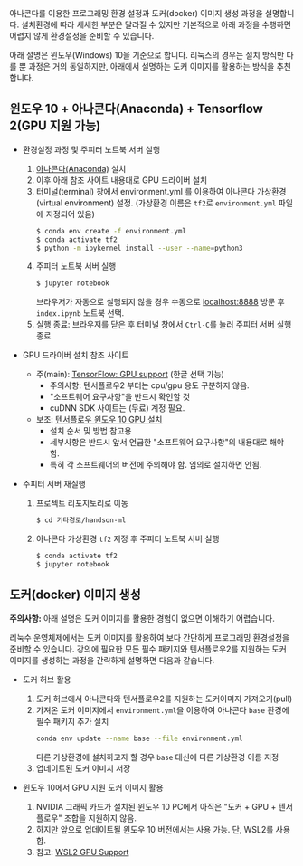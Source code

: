 아나콘다를 이용한 프로그래밍 환경 설정과 도커(docker) 이미지 생성 과정을 설명합니다.
설치환경에 따라 세세한 부분은 달라질 수 있지만 기본적으로 아래 과정을 수행하면 어렵지 않게 환경설정을 준비할 수 있습니다.

아래 설명은 윈도우(Windows) 10을 기준으로 합니다.
리눅스의 경우는 설치 방식만 다를 뿐 과정은 거의 동일하지만, 아래에서 설명하는 도커 이미지를 활용하는 방식을 추천합니다. 

## 윈도우 10 + 아나콘다(Anaconda) + Tensorflow 2(GPU 지원 가능)

* 환경설정 과정 및 주피터 노트북 서버 실행
  1. [아나콘다(Anaconda)](https://www.anaconda.com/products/individual) 설치
  1. 이후 아래 참조 사이트 내용대로 GPU 드라이버 설치
  1. 터미널(terminal) 창에서 environment.yml 를 이용하여 아나콘다 가상환경(virtual environment) 설정.
     (가상환경 이름은 `tf2`로 `environment.yml` 파일에 지정되어 있음)
     ```bash
     $ conda env create -f environment.yml
     $ conda activate tf2
     $ python -m ipykernel install --user --name=python3
     ```
  1. 주피터 노트북 서버 실행
     ```bash
     $ jupyter notebook
     ```
     브라우저가 자동으로 실행되지 않을 경우 수동으로 [localhost:8888](http://localhost:8888/tree) 방문 후 
     `index.ipynb` 노트북 선택.
  1. 실행 종료: 브라우저를 닫은 후 터미널 창에서 `Ctrl-C`를 눌러 주피터 서버 실행 종료
     
* GPU 드라이버 설치 참조 사이트
  * 주(main): [TensorFlow: GPU support](https://www.tensorflow.org/install/gpu) (한글 선택 가능)
     * 주의사항: 텐서플로우2 부터는 cpu/gpu 용도 구분하지 않음.
     * "소프트웨어 요구사항"을 반드시 확인할 것
     * cuDNN SDK 사이트는 (무료) 계정 필요.
  * 보조: [텐서플로우 윈도우 10 GPU 설치](https://teddylee777.github.io/colab/tensorflow-gpu-install-windows)
     * 설치 순서 및 방법 참고용
     * 세부사항은 반드시 앞서 언급한 "소프트웨어 요구사항"의 내용대로 해야 함.
     * 특히 각 소프트웨어의 버전에 주의해야 함. 임의로 설치하면 안됨.

* 주피터 서버 재실행
  1. 프로젝트 리포지토리로 이동
     ```bash
     $ cd 기타경로/handson-ml
     ```
  1. 아나콘다 가상환경 `tf2` 지정 후 주피터 노트북 서버 실행
     ```bash
     $ conda activate tf2
     $ jupyter notebook
     ```

## 도커(docker) 이미지 생성

**주의사항:** 아래 설명은 도커 이미지를 활용한 경험이 없으면 이해하기 어렵습니다.

리눅수 운영체제에서는 도커 이미지를 활용하여 보다 간단하게 프로그래밍 환경설정을 준비할 수 있습니다.
강의에 필요한 모든 필수 패키지와 텐서플로우2를 지원하는 도커 이미지를 생성하는 과정을 간략하게 설명하면 다음과 같습니다.

* 도커 허브 활용
  1. 도커 허브에서 아나콘다와 텐서플로우2를 지원하는 도커이미지 가져오기(pull)
  1. 가져온 도커 이미지에서 `environment.yml`을 이용하여 아나콘다 `base` 환경에 필수 패키지 추가 설치
     ```bash
     conda env update --name base --file environment.yml
     ```
     다른 가상환경에 설치하고자 할 경우 `base` 대신에 다른 가상환경 이름 지정
  1. 업데이트된 도커 이미지 저장

* 윈도우 10에서 GPU 지원 도커 이미지 활용
  1. NVIDIA 그래픽 카드가 설치된 윈도우 10 PC에서 아직은 "도커 + GPU + 텐서플로우" 조합을 지원하지 않음.
  2. 하지만 앞으로 업데이트될 윈도우 10 버전에서는 사용 가능. 단, WSL2를 사용함.
  3. 참고: [WSL2 GPU Support](https://www.docker.com/blog/wsl-2-gpu-support-is-here/)
